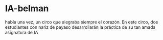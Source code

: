 # IA-belman
había una vez, un circo que alegraba siempre el corazón. En este circo, dos estudiantes con nariz de payaso desarrollarán la práctica de su tan amada asignatura de IA 
